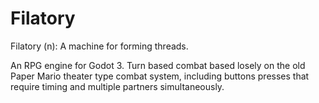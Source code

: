 # Filatory

Filatory (n): A machine for forming threads.

An RPG engine for Godot 3. Turn based combat based losely on the old Paper Mario theater type combat system, including buttons presses that require timing and multiple partners simultaneously.
